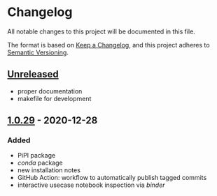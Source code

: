 # Changelog

All notable changes to this project will be documented in this file.

The format is based on [Keep a Changelog](https://keepachangelog.com/en/1.0.0/),
and this project adheres to [Semantic Versioning](https://semver.org/spec/v2.0.0.html).

## [Unreleased]

- proper documentation
- makefile for development

## [1.0.29] - 2020-12-28

### Added

- PiPI package
- _conda_ package
- new installation notes
- GitHub Action: workflow to automatically publish tagged commits
- interactive usecase notebook inspection via _binder_



[unreleased]: https://github.com/AngryMaciek/angry-moran-simulator/compare/1.0.29...HEAD
[1.0.29]: https://github.com/AngryMaciek/angry-moran-simulator/releases/tag/1.0.29
